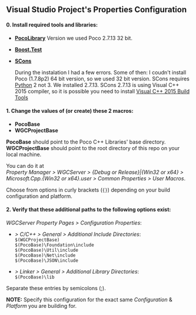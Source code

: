 ## Visual Studio Project's Properties Configuration

#### 0. Install required tools and libraries:
* __[PocoLibrary](https://pocoproject.org/download/index.html "@pocoproject.org")__ 
  Version we used Poco 2.7.13 32 bit.
* [__Boost.Test__](http://www.boost.org/ "@www.boost.org")
* [__SCons__](http://scons.org/ "@scons.org")

  During the instalation I had a few errors. Some of then: 
    I coudn't install Poco (1.7.8p2) 64 bit version, so we used 32 bit version. 
    SCons requires [Python](https://www.python.org/downloads/ "@python.org") 2 not 3. We installed 2.7.13.
    SCons 2.7.13 is using Visual C++ 2015 compiler, so it is possible you need to install [Visual C++ 2015 Build Tools](http://landinghub.visualstudio.com/visual-cpp-build-tools "@landinghub.visualstudio.com")

#### 1. Change the values of (or create) these 2 macros:
* __PocoBase__ 
* __WGCProjectBase__

__PocoBase__ should point to the Poco C++ Libraries' base directory.  
__WGCProjectBase__ should point to the root directory of this repo on your local machine.

You can do it at  
_Property Manager > WGCServer > {Debug or Release}|{Win32 or x64} > Microsoft.Cpp.{Win32 or x64}.user > Common Properties > User Macros_.  

Choose from options in curly brackets (`{}`) depending on your build configuration and platform.

#### 2. Verify that these additional paths to the following options exist:

_WGCServer Property Pages > Configuration Properties_:
* _\> C/C++ > General > Additional Include Directories_:  
 `$(WGCProjectBase)`  
 `$(PocoBase)\Foundation\include`  
 `$(PocoBase)\Util\include`  
 `$(PocoBase)\Net\include`  
 `$(PocoBase)\JSON\include`

* _\> Linker > General > Additional Library Directories_:  
	`$(PocoBase)\lib`

Separate these entries by semicolons (;).

__NOTE:__ Specify this configuration for the exact same _Configuration_ & _Platform_ you are building for.
